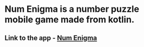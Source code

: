 # Num Enigma is a number puzzle mobile game made from kotlin.
## Link to the app - <a href = "https://drive.google.com/file/d/1xzCQPwYGX_adSMHHZm7z4-dogsxgvyLz/view?usp=sharing"> Num Enigma </a>

